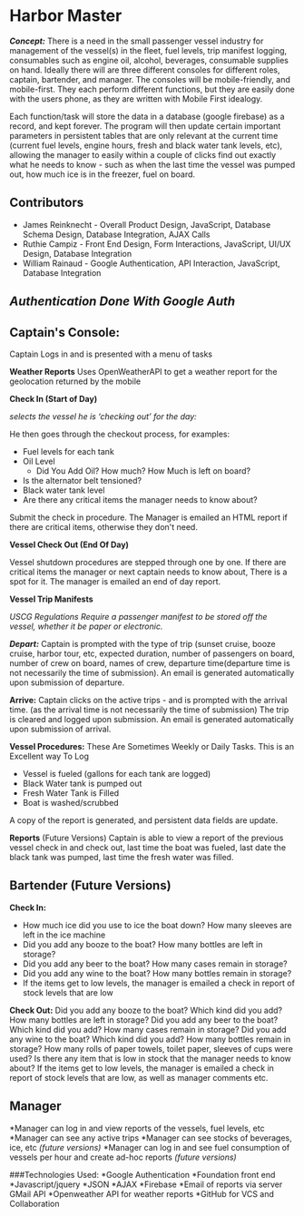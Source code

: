 # Harbor Master

_**Concept:**_ There is a need in the small passenger vessel industry for management of the vessel(s) in the fleet, fuel levels, trip manifest logging,  consumables such as engine oil, alcohol, beverages, consumable supplies on hand. Ideally there will are three different consoles for different roles,  captain, bartender, and manager.  The consoles will be mobile-friendly, and mobile-first. They each perform different functions, but they are easily done with the users phone, as they are written with Mobile First idealogy.

Each function/task will store the data in a database (google firebase) as a record, and kept forever. The program will then update certain important parameters in persistent tables that are only relevant at the current time (current fuel levels, engine hours, fresh and black water tank levels, etc), allowing the manager to easily within a couple of clicks find out exactly what he needs to know - such as when the last time the vessel was pumped out, how much ice is in the freezer, fuel on board.

## Contributors
* James Reinknecht - Overall Product Design, JavaScript, Database Schema Design, Database Integration, AJAX Calls
* Ruthie Campiz - Front End Design, Form Interactions, JavaScript, UI/UX Design, Database Integration
* William Rainaud - Google Authentication, API Interaction, JavaScript, Database Integration

## *Authentication Done With Google Auth*

## Captain's Console:
Captain Logs in and is presented with a menu of tasks

**Weather Reports**
Uses OpenWeatherAPI to get a weather report for the geolocation returned by the mobile

**Check In (Start of Day)**

_selects the vessel he is ‘checking out’ for the day:_

He then goes through the checkout process, for examples:

* Fuel levels for each tank
* Oil Level
	* Did You Add Oil? How much? How Much is left on board?
* Is the alternator belt tensioned?
* Black water tank level
* Are there any critical items the manager needs to know about?

Submit the check in procedure.  The Manager is emailed an HTML report if there are critical items, otherwise they don't need.

**Vessel Check Out (End Of Day)**

Vessel shutdown procedures are stepped through one by one.  If there are critical items the manager or next captain needs to know about, There is a spot for it.  The manager is emailed an end of day report.

**Vessel Trip Manifests**

_USCG Regulations Require a passenger manifest to be stored off the vessel, whether it be paper or electronic._

_**Depart:**_ Captain is prompted with the type of trip (sunset cruise, booze cruise, harbor tour, etc, expected duration, number of passengers on board, number of crew on board, names of crew,  departure time(departure time is not necessarily the time of submission). An email is generated automatically upon submission of departure.

**Arrive:**
 Captain clicks on the active trips - and is prompted with the arrival time. (as the arrival time is not necessarily the time of submission) The trip is cleared and logged upon submission.   An email is generated automatically upon submission of arrival.

**Vessel Procedures:**
These Are Sometimes Weekly or Daily Tasks.  This is an Excellent way To Log

* Vessel is fueled (gallons for each tank are logged)
* Black Water tank is pumped out
* Fresh Water Tank is Filled
* Boat is washed/scrubbed

A copy of the report is generated, and persistent data fields are update.

**Reports** (Future Versions)
Captain is able to view a report of the previous vessel check in and check out, last time the boat was fueled, last date the black tank was pumped, last time the fresh water was filled.


## Bartender (Future Versions)

**Check In:**
* How much ice did you use to ice the boat down?  How many sleeves are left in the ice machine
* Did you add any booze to the boat? How many bottles are left in storage?
* Did you add any beer to the boat? How many cases remain in storage?
* Did you add any wine to the boat? How many bottles remain in storage?
* If the items get to low levels, the manager is emailed a check in report of stock levels that are low


**Check Out:**
Did you add any booze to the boat? Which kind did you add? How many bottles are left in storage?
Did you add any beer to the boat? Which kind did you add? How many cases remain in storage?
Did you add any wine to the boat? Which kind did you add? How many bottles remain in storage?
How many rolls of paper towels, toilet paper, sleeves of cups were used?
Is there any item that is low in stock that the manager needs to know about?
If the items get to low levels, the manager is emailed a check in report of stock levels that are low, as well as manager comments etc.


## Manager

*Manager can log in and view reports of the vessels, fuel levels, etc
*Manager can see any active trips
*Manager can see stocks of beverages, ice, etc *(future versions)*
*Manager can log in and see fuel consumption of vessels per hour and create ad-hoc reports *(future versions)*

###Technologies Used:
*Google Authentication
*Foundation front end
*Javascript/jquery
*JSON
*AJAX
*Firebase
*Email of reports via server GMail API
*Openweather API for weather reports
*GitHub for VCS and Collaboration